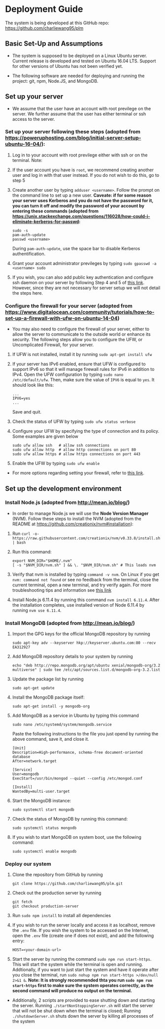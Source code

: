 # Deployment Guide

The system is being developed at this GitHub repo: <https://github.com/charliewang95/plm>

## Basic Set-Up and Assumptions

* The system is supposed to be deployed on a Linux Ubuntu server. Current release is developed and tested on Ubuntu 16.04 LTS. Support for other versions of Ubuntu has not been verified yet.

* The following software are needed for deploying and running the project: git, npm, Node.JS, and MongoDB.

## Set up your server 

* We assume that the user have an account with root previlege on the server. We further assume that the user has either terminal or ssh access to the server. 

### Set up your server following these steps (adopted from <https://poweruphosting.com/blog/initial-server-setup-ubuntu-16-04/>):

1. Log in to your account with root previlege either with ssh or on the terminal. Note: 

2. If the user account you have is `root`, we recommend creating another user and log in with that user instead. If you do not wish to do this, go to step 5

3. Create another user by typing `adduser <username>`. Follow the prompt on the command line to set up a new user. __Caveate: if for some reason your server uses Kerberos and you do not have the password for it, you can turn it off and modify the password of your account by entering these commands (adopted from <https://unix.stackexchange.com/questions/116028/how-could-i-eliminate-kerberos-for-passwd>:__ 
	
	```
	sudo -s
	pam-auth-update
	passwd <username>
	```

	During `pam-auth-update`, use the space bar to disable Kerberos authentification. 

4. Grant your account administrator previleges by typing `sudo gpasswd -a <username> sudo`

5. If you wish, you can also add public key authentication and configure ssh daemon on your server by following Step 4 and 5 of [this link](https://poweruphosting.com/blog/initial-server-setup-ubuntu-16-04/). However, since they are not necessary for server setup we will not detail the steps here.

### Configure the firewall for your server (adopted from <https://www.digitalocean.com/community/tutorials/how-to-set-up-a-firewall-with-ufw-on-ubuntu-14-04>)

* You may also need to configure the firewall of your server, either to allow the server to communicate to the outside world or enhance its security. The following steps allow you to configure the UFW, or Uncomplicated Firewall, for your server.

1. If UFW is not installed, install it by running `sudo apt-get install ufw`

2. If your server has IPv6 enabled, ensure that UFW is configured to support IPv6 so that it will manage firewall rules for IPv6 in addition to IPv4. Open the UFW configuration by typing `sudo nano /etc/default/ufw`. Then, make sure the value of `IPV6` is equal to `yes`. It should look like this:

	```
	...
	IPV6=yes
	...
	```

	Save and quit.

3. Check the status of UFW by typing `sudo ufw status verbose`

4. Configure your UFW by specifying the type of connection and its policy. Some examples are given below
	
	```
	sudo ufw allow ssh   # allow ssh connections
	sudo ufw allow http  # allow http connections on port 80
	sudo ufw allow https # allow https connections on port 443
	```

5. Enable the UFW by typing `sudo ufw enable`

* For more options regarding setting your firewall, refer to [this link](https://www.digitalocean.com/community/tutorials/how-to-set-up-a-firewall-with-ufw-on-ubuntu-14-04).

## Set up the development environment

### Install Node.js (adopted from <http://mean.io/blog/>)

* In order to manage Node.js we will use the __Node Version Manager__ (NVM). Follow these steps to install the NVM (adopted from the README at <https://github.com/creationix/nvm#installation>):

1. Run `curl -o- https://raw.githubusercontent.com/creationix/nvm/v0.33.8/install.sh | bash`

2. Run this command:
	
	```
	export NVM_DIR="$HOME/.nvm"
	[ -s "$NVM_DIR/nvm.sh" ] && \. "$NVM_DIR/nvm.sh" # This loads nvm
	```

3. Verify that nvm is installed by typing `command -v nvm`.  On Linux if you get `nvm: command not found` or see no feedback from the terminal, close the current terminal, open a new terminal, and try verify again. For more troubleshooting tips and information see [this link](https://github.com/creationix/nvm#installation)

4. Install Node.js 6.11.4 by running this command `nvm install 6.11.4`. After the installation completes, use installed version of Node 6.11.4 by running `nvm use 6.11.4`.  

### Install MongoDB (adopted from <http://mean.io/blog/>)

1. Import the GPG keys for the official MongoDB repository by running 

	```
	sudo apt-key adv --keyserver hkp://keyserver.ubuntu.com:80 --recv EA312927
	```

2. Add MongoDB repository details to your system by running 
	
	```
	echo "deb http://repo.mongodb.org/apt/ubuntu xenial/mongodb-org/3.2 multiverse" | sudo tee /etc/apt/sources.list.d/mongodb-org-3.2.list
	```

3. Update the package list by running 

	```
	sudo apt-get update
	```

4. Install the MongoDB package itself:

	```
	sudo apt-get install -y mongodb-org
	```

5. Add MongoDB as a service in Ubuntu by typing this command 

	```
	sudo nano /etc/systemd/system/mongodb.service
	```

	Paste the following instructions to the file you just opend by running the above command, save it, and close it.
	
	```
	[Unit]
	Description=High-performance, schema-free document-oriented database
	After=network.target

	[Service]
	User=mongodb
	ExecStart=/usr/bin/mongod --quiet --config /etc/mongod.conf

	[Install]
	WantedBy=multi-user.target
	```

6. Start the MongoDB instance: 

	```
	sudo systemctl start mongodb
	```

7. Check the status of MongoDB by running this command:

	```
	sudo systemctl status mongodb
	```

8. If you wish to start MongoDB on system boot, use the following command:

	```
	sudo systemctl enable mongodb
	```

### Deploy our system 

1. Clone the repository from GitHub by running 

	```
	git clone https://github.com/charliewang95/plm.git
	```

2. Check out the production server by running 

	```
	git fetch
	git checkout production-server
	```

3. Run `sudo npm install` to install all dependencies

4. If you wish to run the server locally and access it as localhost, remove the `.env` file. If you wish the system to be accessed on the Internet, open the `.env` file (create one if does not exist), and add the following entry:

	```
	HOST=<your-domain-url>
	```

5. Start the server by running the command `sudo npm run start-https`. This will start the system while the terminal is open and running. Addtionally, if you want to just start the system and have it operate after you close the terminal, run `sudo nohup npm run start-https >/dev/null 2>&1 &`. __Note: It is strongly recommended thta you run `sudo npm run start-https` first to make sure the system operates correctly, as the second command will produce no output on the terminal.__

* Additionally, 2 scripts are provided to ease shutting down and starting the server. Running `./startNonStoppingServer.sh` will start the server that will not be shut down when the terminal is closed; Running `./shutdownServer.sh` shuts down the server by killing all processes of the system



